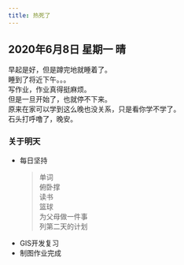 ```yaml
---
title: 热死了
---
```

## 2020年6月8日 星期一 晴
早起是好，但是蹲完地就睡着了。  
睡到了将近下午。。。  
写作业，作业真得挺麻烦。  
但是一旦开始了，也就停不下来。  
原来在家可以学到这么晚也没关系，只是看你学不学了。  
石头打呼噜了，晚安。  
### 关于明天
* 每日坚持
	> 单词  
	> 俯卧撑  
	> 读书  
	> 篮球  
	> 为父母做一件事  
	> 列第二天的计划  
* GIS开发复习  
* 制图作业完成  